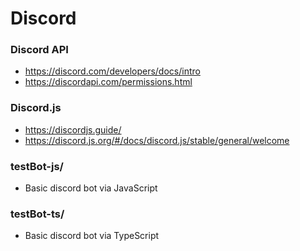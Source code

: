 # Discord

### Discord API
- https://discord.com/developers/docs/intro
- https://discordapi.com/permissions.html

### Discord.js
- https://discordjs.guide/
- https://discord.js.org/#/docs/discord.js/stable/general/welcome

### testBot-js/
- Basic discord bot via JavaScript

### testBot-ts/
- Basic discord bot via TypeScript